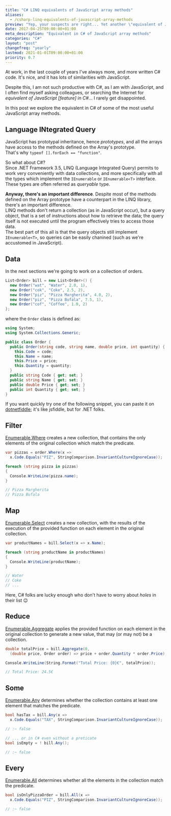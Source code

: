 ```yaml
---
title: "C# LINQ equivalents of JavaScript array methods"
aliases:
  - /csharp-linq-equivalents-of-javascript-array-methods
preview: "Yep, your suspects are right... Yet another \"equivalent of JavaScript [feature] in C#\" post for the polyglot programmers out there."
date: 2017-04-25T09:00:00+01:00
meta_description: "Equivalent in C# of JavaScript array methods"
categories: "C#"
layout: "post"
changefreq: "yearly"
lastmod: 2021-01-01T09:00:00+01:00
priority: 0.7
---
```


At work, in the last couple of years I've always more, and more written C# code.
It's nice, and it has lots of similarities with JavaScript.

Despite this, I am not such productive with C#, as I am with JavaScript, and I often find myself
asking colleagues, or searching the Internet for *equivalent of JavaScript [feature] in C#*...
I rarely get disappointed.

In this post we explore the equivalent in C# of some of the most useful JavaScript array methods.

## Language INtegrated Query

JavaScript has prototypal inheritance, hence *prototypes*, and all the arrays have 
access to the methods defined on the Array's prototype. 
<br/>
That's why `typeof [].forEach == "function"`.

So what about C#?
<br/>
Since .NET Framework 3.5, LINQ (Language Integrated Query) permits to work very conveniently
with data collections, and more specifically with all the types which implement the `IEnumerable`
or `IEnumerable<T>` interface. These types are often referred as *queryable* type.

**Anyway, there's an important difference**. Despite most of the methods defined on the
Array prototype have a counterpart in the LINQ library, there's an important difference.
<br/>
LINQ methods don't return a collection (as in JavaScript occur), but a query object,
that is a set of instructions about how to retrieve the data; the query itself is not executed
until the program effectively tries to access those data.
<br/>
The best part of this all is that the query objects still implement `IEnumerable<T>`,
so queries can be easily chanined (such as we're accustomed in JavaScript).

## Data

In the next sections we're going to work on a collection of orders.

```c#
List<Order> bill = new List<Order>() {
  new Order("wat", "Water", 2.0, 1),
  new Order("cok", "Coke", 2.5, 2),
  new Order("piz", "Pizza Margherita", 4.0, 2),
  new Order("piz", "Pizza Bufala", 7.5, 1),
  new Order("cof", "Coffee", 1.0, 2)
};
```

where the `Order` class is defined as:

```c#
using System;
using System.Collections.Generic;

public class Order {
  public Order(string code, string name, double price, int quantity) {
    this.Code = code;
    this.Name = name;
    this.Price = price;
    this.Quantity = quantity;
  }
  public string Code { get; set; }
  public string Name { get; set; }
  public double Price { get; set; }
  public int Quantity { get; set; }
}
```

If you want quickly try one of the following snippet, you can paste it on
[dotnetfiddle](https://dotnetfiddle.net/); it's like jsfiddle, but for .NET folks.

## Filter

[Enumerable.Where](https://msdn.microsoft.com/en-us/library/system.linq.enumerable.where.aspx)
creates a new collection, that contains the only elements of the original collection
which match the predicate.

```c#
var pizzas = order.Where(x => 
  x.Code.Equals("PIZ", StringComparison.InvariantCultureIgnoreCase));

foreach (string pizza in pizzas)
{
  Console.WriteLine(pizza.name);
}

// Pizza Margherita
// Pizza Bufala
```

## Map

[Enumerable.Select](https://msdn.microsoft.com/en-us/library/system.linq.enumerable.select.aspx)
creates a new collection, with the results of the execution of the provided function
on each element in the original collection.

```c#
var productNames = bill.Select(x => x.Name);

foreach (string productName in productNames)
{
  Console.WriteLine(productName);
}

// Water
// Coke
// ...
```

Here, C# folks are lucky enough who don't have to worry about *holes* in their list 😉

## Reduce

[Enumerable.Aggregate](https://msdn.microsoft.com/en-us/library/system.linq.enumerable.aggregate.aspx)
applies the provided function on each element in the original collection to generate a new value,
that may (or may not) be a collection.

```c#
double totalPrice = bill.Aggregate(0,
  (double price, Order order) => price + order.Quantity * order.Price);

Console.WriteLine(String.Format("Total Price: {0}€", totalPrice));

// Total Price: 24.5€
```

## Some

[Enumerable.Any](https://msdn.microsoft.com/en-us/library/system.linq.enumerable.any.aspx)
determines whether the collection contains at least one element that matches the predicate.

```c#
bool hasTax = bill.Any(x =>
  x.Code.Equals("TAX", StringComparison.InvariantCultureIgnoreCase));

// :~ false

// ... or in C# even without a preticate
bool isEmpty = ! bill.Any();

// :~ false
```

## Every

[Enumerable.All](https://msdn.microsoft.com/en-us/library/bb548541.aspx) determines
whether all the elements in the collection match the predicate.

```c#
bool isOnlyPizzaOrder = bill.All(x => 
  x.Code.Equals("PIZ", StringComparison.InvariantCultureIgnoreCase));

// :~ false
```
